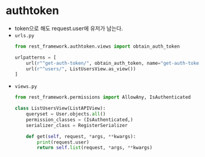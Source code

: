 # authtoken
- token으로 해도 request.user에 유저가 남는다.
- `urls.py`
    ```python
    from rest_framework.authtoken.views import obtain_auth_token

    urlpatterns = [
        url(r"^get-auth-token/", obtain_auth_token, name="get-auth-token"),
        url(r"^users/", ListUsersView.as_view())
    ]
    ```
- `views.py`
    ```python
    from rest_framework.permissions import AllowAny, IsAuthenticated

    class ListUsersView(ListAPIView):
        queryset = User.objects.all()
        permission_classes = (IsAuthenticated,)
        serializer_class = RegisterSerializer

        def get(self, request, *args, **kwargs):
            print(request.user)
            return self.list(request, *args, **kwargs)
    ```